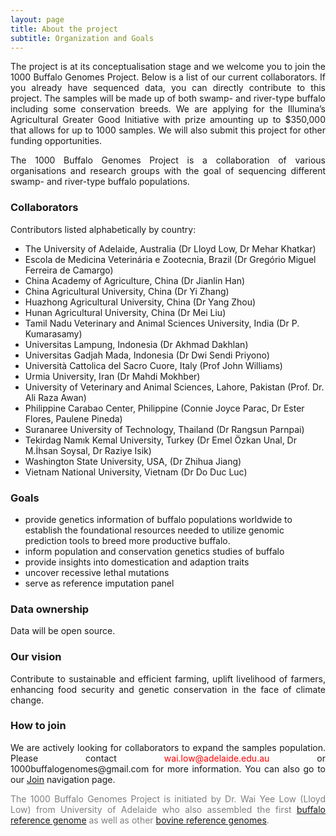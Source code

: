 ```yaml
---
layout: page
title: About the project
subtitle: Organization and Goals
---
```


<p><div style="text-align: justify">
The project is at its conceptualisation stage and we welcome you to join the 1000 Buffalo Genomes Project. Below is a list of our current collaborators. If you already have sequenced data, you can directly contribute to this project. The samples will be made up of both swamp- and river-type buffalo including some conservation breeds. We are applying for the Illumina’s Agricultural Greater Good Initiative with prize amounting up to $350,000 that allows for up to 1000 samples. We will also submit this project for other funding opportunities.
</div></p>

<p><div style="text-align: justify">
The 1000 Buffalo Genomes Project is a collaboration of various organisations and research groups with the goal of sequencing different swamp- and river-type buffalo populations.
</div></p>

### Collaborators

Contributors listed alphabetically by country: 

- The University of Adelaide, Australia (Dr Lloyd Low, Dr Mehar Khatkar)
- Escola de Medicina Veterinária e Zootecnia, Brazil (Dr Gregório Miguel Ferreira de Camargo)
- China Academy of Agriculture, China (Dr Jianlin Han)
- China Agricultural University, China (Dr Yi Zhang)
- Huazhong Agricultural University, China (Dr Yang Zhou)
- Hunan Agricultural University, China (Dr Mei Liu)
- Tamil Nadu Veterinary and Animal Sciences University, India (Dr P. Kumarasamy)
- Universitas Lampung, Indonesia (Dr Akhmad Dakhlan)
- Universitas Gadjah Mada, Indonesia (Dr Dwi Sendi Priyono)
- Università Cattolica del Sacro Cuore, Italy (Prof John Williams)
- Urmia University, Iran (Dr Mahdi Mokhber)
- University of Veterinary and Animal Sciences, Lahore, Pakistan (Prof. Dr. Ali Raza Awan)
- Philippine Carabao Center, Philippine (Connie Joyce Parac, Dr Ester Flores, Paulene Pineda)
- Suranaree University of Technology, Thailand (Dr Rangsun Parnpai)
- Tekirdag Namık Kemal University, Turkey (Dr Emel Özkan Unal, Dr M.İhsan Soysal, Dr Raziye Isik)
- Washington State University, USA, (Dr Zhihua Jiang)
- Vietnam National University, Vietnam (Dr Do Duc Luc)

### Goals

- provide genetics information of buffalo populations worldwide to establish the foundational resources needed to utilize genomic prediction tools to breed more productive buffalo.
- inform population and conservation genetics studies of buffalo
- provide insights into domestication and adaption traits
- uncover recessive lethal mutations
- serve as reference imputation panel

### Data ownership
<div style="text-align: justify">
Data will be open source.
</div>

### Our vision
<div style="text-align: justify">
Contribute to sustainable and efficient farming, uplift livelihood of farmers, enhancing food security and genetic conservation in the face of climate change.
</div>

### How to join
<div style="text-align: justify">
We are actively looking for collaborators to expand the samples population. Please contact <span style="color:red">wai.low@adelaide.edu.au</span> or 1000buffalogenomes@gmail.com for more information. You can also go to our <a href="https://1000buffalogenomes.github.io/join/">Join</a> navigation page.
</div>

<p> <div style="text-align: justify"> <span style="color:gray">
The 1000 Buffalo Genomes Project is initiated by Dr. Wai Yee Low (Lloyd Low) from University of Adelaide who also assembled the first <a href="https://www.nature.com/articles/s41467-018-08260-0">buffalo reference genome</a> as well as other <a href="https://www.nature.com/articles/s41467-020-15848-y">bovine reference genomes</a>.</span>